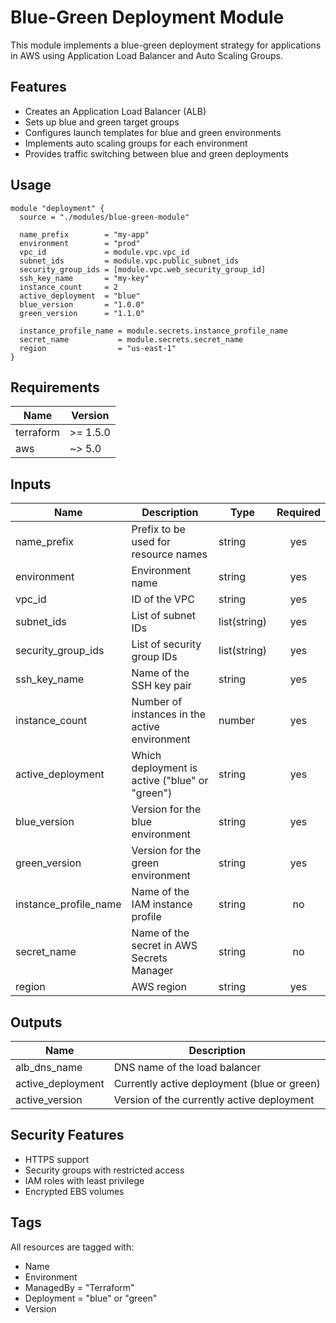 # Blue-Green Deployment Module

This module implements a blue-green deployment strategy for applications in AWS using Application Load Balancer and Auto Scaling Groups.

## Features

- Creates an Application Load Balancer (ALB)
- Sets up blue and green target groups
- Configures launch templates for blue and green environments
- Implements auto scaling groups for each environment
- Provides traffic switching between blue and green deployments

## Usage

```hcl
module "deployment" {
  source = "./modules/blue-green-module"
  
  name_prefix        = "my-app"
  environment        = "prod"
  vpc_id             = module.vpc.vpc_id
  subnet_ids         = module.vpc.public_subnet_ids
  security_group_ids = [module.vpc.web_security_group_id]
  ssh_key_name       = "my-key"
  instance_count     = 2
  active_deployment  = "blue"
  blue_version       = "1.0.0"
  green_version      = "1.1.0"
  
  instance_profile_name = module.secrets.instance_profile_name
  secret_name           = module.secrets.secret_name
  region                = "us-east-1"
}
```

## Requirements

| Name | Version |
|------|---------|
| terraform | >= 1.5.0 |
| aws | ~> 5.0 |

## Inputs

| Name | Description | Type | Required |
|------|-------------|------|:--------:|
| name_prefix | Prefix to be used for resource names | string | yes |
| environment | Environment name | string | yes |
| vpc_id | ID of the VPC | string | yes |
| subnet_ids | List of subnet IDs | list(string) | yes |
| security_group_ids | List of security group IDs | list(string) | yes |
| ssh_key_name | Name of the SSH key pair | string | yes |
| instance_count | Number of instances in the active environment | number | yes |
| active_deployment | Which deployment is active ("blue" or "green") | string | yes |
| blue_version | Version for the blue environment | string | yes |
| green_version | Version for the green environment | string | yes |
| instance_profile_name | Name of the IAM instance profile | string | no |
| secret_name | Name of the secret in AWS Secrets Manager | string | no |
| region | AWS region | string | yes |

## Outputs

| Name | Description |
|------|-------------|
| alb_dns_name | DNS name of the load balancer |
| active_deployment | Currently active deployment (blue or green) |
| active_version | Version of the currently active deployment |

## Security Features

- HTTPS support
- Security groups with restricted access
- IAM roles with least privilege
- Encrypted EBS volumes

## Tags

All resources are tagged with:
- Name
- Environment
- ManagedBy = "Terraform"
- Deployment = "blue" or "green"
- Version